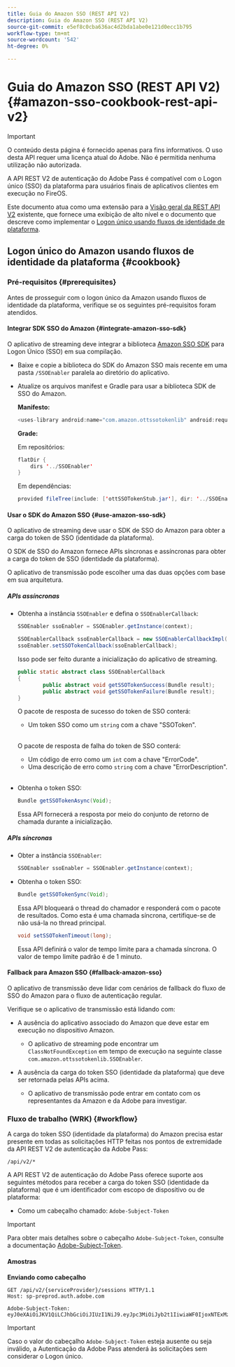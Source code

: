 ```yaml
---
title: Guia do Amazon SSO (REST API V2)
description: Guia do Amazon SSO (REST API V2)
source-git-commit: e5ef8c0cba636ac4d2bda1abe0e121d0ecc1b795
workflow-type: tm+mt
source-wordcount: '542'
ht-degree: 0%

---
```


# Guia do Amazon SSO (REST API V2) {#amazon-sso-cookbook-rest-api-v2}

>[!IMPORTANT]
>
>O conteúdo desta página é fornecido apenas para fins informativos. O uso desta API requer uma licença atual do Adobe. Não é permitida nenhuma utilização não autorizada.

A API REST V2 de autenticação do Adobe Pass é compatível com o Logon único (SSO) da plataforma para usuários finais de aplicativos clientes em execução no FireOS.

Este documento atua como uma extensão para a [Visão geral da REST API V2](/help/authentication/rest-api-v2/rest-api-v2-overview.md) existente, que fornece uma exibição de alto nível e o documento que descreve como implementar o [Logon único usando fluxos de identidade de plataforma](/help/authentication/rest-api-v2/flows/single-sign-on-access-flows/rest-api-v2-single-sign-on-platform-identity-flows.md).

## Logon único do Amazon usando fluxos de identidade da plataforma {#cookbook}

### Pré-requisitos {#prerequisites}

Antes de prosseguir com o logon único da Amazon usando fluxos de identidade da plataforma, verifique se os seguintes pré-requisitos foram atendidos.

#### Integrar SDK SSO do Amazon {#integrate-amazon-sso-sdk}

O aplicativo de streaming deve integrar a biblioteca [Amazon SSO SDK](https://tve.zendesk.com/hc/en-us/article_attachments/360064368131/ottSSOTokenLib_v1.jar) para Logon Único (SSO) em sua compilação.

* Baixe e copie a biblioteca do SDK do Amazon SSO mais recente em uma pasta `/SSOEnabler` paralela ao diretório do aplicativo.

* Atualize os arquivos manifest e Gradle para usar a biblioteca SDK de SSO do Amazon.

  **Manifesto:**

  ```JAVA
  <uses-library android:name="com.amazon.ottssotokenlib" android:required="false">
  ```

  **Grade:**

  Em repositórios:

  ```JAVA
  flatDir {
      dirs '../SSOEnabler'
  }
  ```

  Em dependências:

  ```JAVA
  provided fileTree(include: ['ottSSOTokenStub.jar'], dir: '../SSOEnabler')
  ```

#### Usar o SDK do Amazon SSO {#use-amazon-sso-sdk}

O aplicativo de streaming deve usar o SDK de SSO do Amazon para obter a carga do token de SSO (identidade da plataforma).

O SDK de SSO do Amazon fornece APIs síncronas e assíncronas para obter a carga do token de SSO (identidade da plataforma).

O aplicativo de transmissão pode escolher uma das duas opções com base em sua arquitetura.

##### APIs assíncronas

* Obtenha a instância `SSOEnabler` e defina o `SSOEnablerCallback`:

  ```JAVA
  SSOEnabler ssoEnabler = SSOEnabler.getInstance(context);
  
  SSOEnablerCallback ssoEnablerCallback = new SSOEnablerCallbackImpl();
  ssoEnabler.setSSOTokenCallback(ssoEnablerCallback);
  ```

  Isso pode ser feito durante a inicialização do aplicativo de streaming.

  ```JAVA
  public static abstract class SSOEnablerCallback
  {
          public abstract void getSSOTokenSuccess(Bundle result);
          public abstract void getSSOTokenFailure(Bundle result);
  }
  ```

  O pacote de resposta de sucesso do token de SSO conterá:
   * Um token SSO como um `string` com a chave &quot;SSOToken&quot;.

  <br/>

  O pacote de resposta de falha do token de SSO conterá:
   * Um código de erro como um `int` com a chave &quot;ErrorCode&quot;.
   * Uma descrição de erro como `string` com a chave &quot;ErrorDescription&quot;.

  <br/>

* Obtenha o token SSO:

  ```JAVA
  Bundle getSSOTokenAsync(Void);
  ```

  Essa API fornecerá a resposta por meio do conjunto de retorno de chamada durante a inicialização.

##### APIs síncronas

* Obter a instância `SSOEnabler`:

  ```JAVA
  SSOEnabler ssoEnabler = SSOEnabler.getInstance(context);
  ```

* Obtenha o token SSO:

  ```JAVA
  Bundle getSSOTokenSync(Void);
  ```

  Essa API bloqueará o thread do chamador e responderá com o pacote de resultados. Como esta é uma chamada síncrona, certifique-se de não usá-la no thread principal.

  ```JAVA
  void setSSOTokenTimeout(long);
  ```

  Essa API definirá o valor de tempo limite para a chamada síncrona. O valor de tempo limite padrão é de 1 minuto.

#### Fallback para Amazon SSO {#fallback-amazon-sso}

O aplicativo de transmissão deve lidar com cenários de fallback do fluxo de SSO do Amazon para o fluxo de autenticação regular.

Verifique se o aplicativo de transmissão está lidando com:

* A ausência do aplicativo associado do Amazon que deve estar em execução no dispositivo Amazon.
   * O aplicativo de streaming pode encontrar um `ClassNotFoundException` em tempo de execução na seguinte classe `com.amazon.ottssotokenlib.SSOEnabler`.

* A ausência da carga do token SSO (identidade da plataforma) que deve ser retornada pelas APIs acima.
   * O aplicativo de transmissão pode entrar em contato com os representantes da Amazon e da Adobe para investigar.

### Fluxo de trabalho (WRK) {#workflow}

A carga do token SSO (identidade da plataforma) do Amazon precisa estar presente em todas as solicitações HTTP feitas nos pontos de extremidade da API REST V2 de autenticação da Adobe Pass:

```
/api/v2/*
```

A API REST V2 de autenticação do Adobe Pass oferece suporte aos seguintes métodos para receber a carga do token SSO (identidade da plataforma) que é um identificador com escopo de dispositivo ou de plataforma:

* Como um cabeçalho chamado: `Adobe-Subject-Token`

>[!IMPORTANT]
> 
> Para obter mais detalhes sobre o cabeçalho `Adobe-Subject-Token`, consulte a documentação [Adobe-Subject-Token](/help/authentication/rest-api-v2/appendix/headers/rest-api-v2-appendix-headers-adobe-subject-token.md).

#### Amostras

**Enviando como cabeçalho**

```HTTPS
GET /api/v2/{serviceProvider}/sessions HTTP/1.1 
Host: sp-preprod.auth.adobe.com

Adobe-Subject-Token: eyJ0eXAiOiJKV1QiLCJhbGciOiJIUzI1NiJ9.eyJpc3MiOiJyb2t1IiwiaWF0IjoxNTExMzY4ODAyLCJleHAiOjE1NDI5MDQ4MDIsImF1ZCI6ImFkb2JlIiwic3ViIjoiNWZjYzMwODctYWJmZi00OGU4LWJhZTgtODQzODViZTFkMzQwIiwiZGlkIjoiY2FmZjQ1ZDAtM2NhMy00MDg3LWI2MjMtNjFkZjNhMmNlOWM4In0.JlBFhNhNCJCDXLwBjy5tt3PtPcqbMKEIGZ6sr2NA
```

>[!IMPORTANT]
>
> Caso o valor do cabeçalho `Adobe-Subject-Token` esteja ausente ou seja inválido, a Autenticação da Adobe Pass atenderá às solicitações sem considerar o Logon único.
